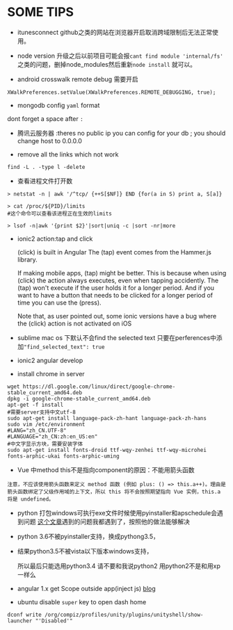 # SOME TIPS 

* itunesconnect github之类的网站在浏览器开启取消跨域限制后无法正常使用。

* node version 升级之后以前项目可能会报` cant find module 'internal/fs' ` 之类的问题，删掉node_modules然后重新`node install` 就可以。

* android crosswalk remote debug 需要开启
```
XWalkPreferences.setValue(XWalkPreferences.REMOTE_DEBUGGING, true);
```

* mongodb config `yaml` format

dont forget a space after `:`

* 腾讯云服务器 :theres no public ip you can config for your db ;
you should change host to 0.0.0.0

* remove all the links which not work 
```
find -L . -type l -delete
```

* 查看进程文件打开数
```
> netstat -n | awk '/^tcp/ {++S[$NF]} END {for(a in S) print a, S[a]}

> cat /proc/${PID}/limits
#这个命令可以查看该进程正在生效的limits

> lsof -n|awk '{print $2}'|sort|uniq -c |sort -nr|more 
```


* ionic2 action:tap and click 
    
    (click) is built in Angular 
    The (tap) event comes from the Hammer.js library. 

    If making mobile apps, (tap) might be better. This is because when using (click) the action always executes, even when tapping accidently. The (tap) won't execute if the user holds it for a longer period. And if you want to have a button that needs to be clicked for a longer period of time you can use the (press).

    Note that, as user pointed out, some ionic versions have a bug where the (click) action is not activated on iOS

* sublime mac os 下默认不会find the selected text
	只要在perferences中添加`"find_selected_text": true`
	

* ionic2 angular develop 

* install chrome in server

```
wget https://dl.google.com/linux/direct/google-chrome-stable_current_amd64.deb
dpkg -i google-chrome-stable_current_amd64.deb
apt-get -f install
#需要server支持中文utf-8
sudo apt-get install language-pack-zh-hant language-pack-zh-hans
sudo vim /etc/environment
#LANG="zh_CN.UTF-8"
#LANGUAGE="zh_CN:zh:en_US:en"
#中文字显示方块，需要安装字体
sudo apt-get install fonts-droid ttf-wqy-zenhei ttf-wqy-microhei fonts-arphic-ukai fonts-arphic-uming
```

* Vue 中method this不是指向component的原因：不能用箭头函数
```
注意，不应该使用箭头函数来定义 method 函数 (例如 plus: () => this.a++)。理由是箭头函数绑定了父级作用域的上下文，所以 this 将不会按照期望指向 Vue 实例，this.a 将是 undefined。
```


* python 打包windows可执行exe文件时候使用pyinstaller和apschedule会遇到问题
[这个文章](http://www.cnblogs.com/ginponson/p/6079928.html)遇到的问题我都遇到了，按照他的做法能够解决

* python 3.6不被pyinstaller支持，换成pythong3.5，

* 结果python3.5不被vista以下版本windows支持，

    所以最后只能选用python3.4
    请不要和我说python2
    用python2不是和用xp一样么

* angular 1.x get Scope outside app(inject js) [blog](https://stackoverflow.com/questions/24595460/how-to-access-update-rootscope-from-outside-angular)

* ubuntu disable `super` key to open dash home
```
dconf write /org/compiz/profiles/unity/plugins/unityshell/show-launcher "'Disabled'"
```
